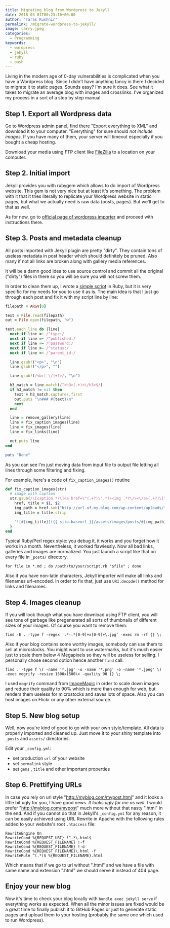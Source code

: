 ```yaml
---
title: Migrating blog from Wordpress to Jekyll
date: 2018-03-01T00:23:10+00:00
author: "Taras Kushnir"
permalink: /migrate-wordpress-to-jekyll/
image: carry.jpeg
categories:
  - Programming
keywords:
  - wordpress
  - jekyll
  - ruby
  - bash
---
```


Living in the modern age of 0-day vulnerabilities is complicated when you have a Wordpress blog. Since I didn't have anything fancy in there I decided to migrate it to static pages. Sounds easy? I'm sure it does. See what it takes to migrate an average blog with images and crosslinks. I've organized my process in a sort of a step by step manual.

<!--more-->

## Step 1. Export all Wordpress data

Go to Wordpress admin panel, find there "Export everything to XML" and download it to your computer. "Everything" for sure should _not include images_. If you have many of them, your server will timeout especially if you bought a cheap hosting.

Download your media using FTP client like [FileZilla](https://filezilla-project.org/) to a location on your computer.

## Step 2. Initial import

Jekyll provides you with rubygem which allows to do import of Wordpress website. This gem is not very nice but at least it's something. The problem with it that it tries literally to replicate your Wordpress website in static pages, but what we actually need is raw data (posts, pages). But we'll get to that as well.

As for now, go to [official page of wordpress importer](http://import.jekyllrb.com/docs/wordpressdotcom/) and proceed with instructions there.

## Step 3. Posts and metadata cleanup

All posts imported with Jekyll plugin are pretty "dirty". They contain tons of useless metadata in post header which should definitely be pruned. Also many if not all links are broken along with gallery media references.

It will be a damn good idea to use source control and commit all the original ("dirty") files in there so you will be sure you will not screw them.

In order to clean them up, I wrote a [simple script](https://github.com/ribtoks/heap/blob/master/scripts/fix_jekyll_post.rb) in Ruby, but it is very specific for my needs for you to use it as is. The main idea is that I just go through each post and fix it with my script line by line:

```ruby
filepath = ARGV[0]

text = File.read(filepath)
out = File.open(filepath, "w")

text.each_line do |line|
  next if line =~ /^type:/
  next if line =~ /^published:/
  next if line =~ /^password:/
  next if line =~ /^status:/
  next if line =~ /^parent_id:/

  line.gsub!("<p>", "\n")
  line.gsub!("</p>", "")

  line.gsub!(/<br[ \/]+?>/, "\n")

  h3_match = line.match(/^<h3>(.+)<\/h3>$/)
  if h3_match != nil then
    text = h3_match.captures.first
    out.puts "\n### #{text}\n"
    next
  end

  line = remove_gallery(line)
  line = fix_caption_images(line)
  line = fix_images(line)
  line = fix_links(line)

  out.puts line
end

puts "Done"
```

As you can see I'm just moving data from input file to output file letting all lines through some filtering and fixing.

For example, here's a code of `fix_caption_images()` routine

```ruby
def fix_caption_images(str)
  # image with caption
  str.gsub(/\[caption.*?\]<a href=\"(.+?)\".*?><img .*?\/><\/a>(.+?)\[\/caption\]/) { |match|
    href, title = $1, $2
    img_path = href.sub("http://url.of.my.blog.com/wp-content/uploads/", "")
    img_title = title.strip

    "![#{img_title}]({{ site.baseurl }}/assets/images/posts/#{img_path})\n*#{img_title}*"
  }
end
```

Typical Ruby/Perl regex style: you debug it, it works and you forget how it works in a month. Nevertheless, it worked flawlessly. Now all bad links, galleries and images are normalized. You just launch a script like that on every file in `_posts/` directory.

```
for file in *.md ; do /path/to/your/script.rb "$file" ; done
```

Also if you have non-latin characters, Jekyll importer will make all links and filenames url-encoded. In order to fix that, just use `URI.decode()` method for links and filenames.

## Step 4. Images cleanup

If you will look though what you have download using FTP client, you will see tons of garbage like pregenerated all sorts of thumbnails of different sizes of your images. Of course you want to remove them:

```
find -E . -type f -regex '.*-.*[0-9]+x[0-9]+\.jpg' -exec rm -rf {} \;
```

Also if your blog contains some worthy images, somebody can use them to sell at microstocks. You might want to use watermarks, but it's much easier just to scale them below 4 Megapixels so they will be useless for selling. I personally chose second option hence another `find` call:

```
find . -type f \( -name '*.jpg' -o -name '*.png' -o -name '*.jpeg' \) -exec mogrify -resize 1500x1500\> -quality 90 {} \;
```

I used `mogrify` command from [ImageMagic](https://www.imagemagick.org) in order to scale down images and reduce their quality to 90% which is more than enough for web, but renders them useless for microstocks and saves lots of space. Also you can host images on Flickr or any other external source.

## Step 5. New blog setup

Well, now you're kind of good to go with your own style/template. All data is properly imported and cleaned up. Just move it to your shiny template into `_posts` and `assets/` directories.

Edit your `_config.yml`:
* set production `url` of your website
* set `permalink` style
* set `gems` , `title` and other important properties

## Step 6. Prettifying URLs

In case you rely on url style "http://myblog.com/mypost.html" and it looks a little bit ugly for you, I have good news. _It looks ugly for me as well_. I would prefer "http://myblog.com/mypost" much more without that nasty ".html" in the end. And if you cannot do that in Jekyll's `_config.yml` for any reason, it can be easily achieved using URL Rewrite in Apache with the following rules added to your website's root `.htaccess` file:

```
RewriteEngine On
RewriteCond %{REQUEST_URI} !^.*\.html$
RewriteCond %{REQUEST_FILENAME} !-f
RewriteCond %{REQUEST_FILENAME} !-d
RewriteCond %{REQUEST_FILENAME}\.html -f
RewriteRule ^(.*)$ %{REQUEST_FILENAME}.html
```

Which means that if we go to url without ".html" and we have a file with same name and extension ".html" we should serve it instead of 404 page.

## Enjoy your new blog

Now it's time to check your blog locally with `bundle exec jekyll serve` if everything works as expected. When all the minor issues are fixed would be a great time to finally publish it to GitHub Pages or just to generate static pages and upload them to your hosting (probably the same one which used to run Wordpress).
